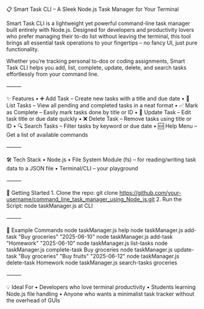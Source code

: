 📋 Smart Task CLI – A Sleek Node.js Task Manager for Your Terminal

Smart Task CLI is a lightweight yet powerful command-line task manager built entirely with Node.js. Designed for developers and productivity lovers who prefer managing their to-do list without leaving the terminal, this tool brings all essential task operations to your fingertips – no fancy UI, just pure functionality.

Whether you’re tracking personal to-dos or coding assignments, Smart Task CLI helps you add, list, complete, update, delete, and search tasks effortlessly from your command line.

⸻

✨ Features
	•	➕ Add Task – Create new tasks with a title and due date
	•	📃 List Tasks – View all pending and completed tasks in a neat format
	•	✅ Mark as Complete – Easily mark tasks done by title or ID
	•	📝 Update Task – Edit task title or due date quickly
	•	❌ Delete Task – Remove tasks using title or ID
	•	🔍 Search Tasks – Filter tasks by keyword or due date
	•	🆘 Help Menu – Get a list of available commands

⸻

🛠️ Tech Stack
	•	Node.js
	•	File System Module (fs) – for reading/writing task data to a JSON file
	•	Terminal/CLI – your playground
 
⸻

🚀 Getting Started
	1.	Clone the repo: git clone https://github.com/your-username/command_line_task_manager_using_Node_js.git
  2.  Run the Script: node taskManager.js at CLI

⸻

📌 Example Commands
node taskManager.js help
node taskManager.js add-task "Buy groceries" "2025-06-10"
node taskManager.js add-task "Homework" "2025-06-10"
node taskManager.js list-tasks
node taskManager.js complete-task Buy groceries
node taskManager.js update-task "Buy groceries" "Buy fruits" "2025-06-12"
node taskManager.js delete-task Homework
node taskManager.js search-tasks groceries

⸻

💡 Ideal For
	•	Developers who love terminal productivity
	•	Students learning Node.js file handling
	•	Anyone who wants a minimalist task tracker without the overhead of GUIs
